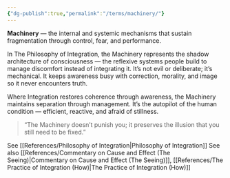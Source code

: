 ```yaml
---
{"dg-publish":true,"permalink":"/terms/machinery/"}
---
```



**Machinery** — the internal and systemic mechanisms that sustain fragmentation through control, fear, and performance.

In The Philosophy of Integration, the Machinery represents the shadow architecture of consciousness — the reflexive systems people build to manage discomfort instead of integrating it. It’s not evil or deliberate; it’s mechanical. It keeps awareness busy with correction, morality, and image so it never encounters truth.

Where Integration restores coherence through awareness, the Machinery maintains separation through management. It’s the autopilot of the human condition — efficient, reactive, and afraid of stillness.

> “The Machinery doesn’t punish you; it preserves the illusion that you still need to be fixed.”

See [[References/Philosophy of Integration\|Philosophy of Integration]]
See also [[References/Commentary on Cause and Effect (The Seeing)\|Commentary on Cause and Effect (The Seeing)]], [[References/The Practice of Integration (How)\|The Practice of Integration (How)]]

